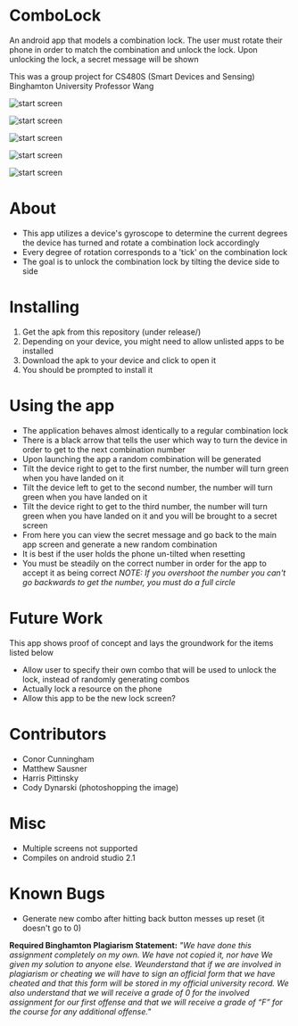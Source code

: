 # ComboLock
An android app that models a combination lock. The user must rotate their phone in order to match the combination and unlock the lock. Upon unlocking the lock, a secret message will be shown

This was a group project for CS480S (Smart Devices and Sensing)
Binghamton University
Professor Wang


![start screen](demo_images/1.png)

![start screen](demo_images/2.png)

![start screen](demo_images/3.png)

![start screen](demo_images/4.png)

![start screen](demo_images/5.png)

# About
* This app utilizes a device's gyroscope to determine the current degrees the device has turned and rotate a combination lock accordingly
* Every degree of rotation corresponds to a 'tick' on the combination lock
* The goal is to unlock the combination lock by tilting the device side to side


# Installing
1. Get the apk from this repository (under release/)
2. Depending on your device, you  might need to allow unlisted apps to be installed
3. Download the apk to your device and click to open it
4. You should be prompted to install it


# Using the app
* The application behaves almost identically to a regular combination lock
* There is a black arrow that tells the user which way to turn the device in order to get to the next combination number
* Upon launching the app a random combination will be generated
* Tilt the device right to get to the first number, the number will turn green when you have landed on it
* Tilt the device left to get to the second number, the number will turn green when you have landed on it
* Tilt the device right to get to the third number, the number will turn green when you have landed on it and you will be brought to a secret screen
* From here you can view the secret message and go back to the main app screen and generate a new random combination
* It is best if the user holds the phone un-tilted when resetting
* You must be steadily on the correct number in order for the app to accept it as being correct
*NOTE: If you overshoot the number you can't go backwards to get the number, you must do a full circle*


# Future Work
This app shows proof of concept and lays the groundwork for the items listed below

* Allow user to specify their own combo that will be used to unlock the lock, instead of randomly generating combos
* Actually lock a resource on the phone
* Allow this app to be the new lock screen?

# Contributors
* Conor Cunningham
* Matthew Sausner
* Harris Pittinsky
* Cody Dynarski (photoshopping the image)


# Misc
* Multiple screens not supported
* Compiles on android studio 2.1


# Known Bugs
* Generate new combo after hitting back button messes up reset (it doesn't go to 0)

**Required Binghamton Plagiarism Statement:**
*"We have done this assignment completely on my own. We have not copied it, nor have We given my solution to anyone else. Weunderstand that if we are involved in plagiarism or cheating we will have to sign an official form that we have cheated and that this form will be stored in my official university record. We also understand that we will receive a grade of 0 for the involved assignment for our first offense and that we will receive a grade of “F” for the course for any additional offense."*
